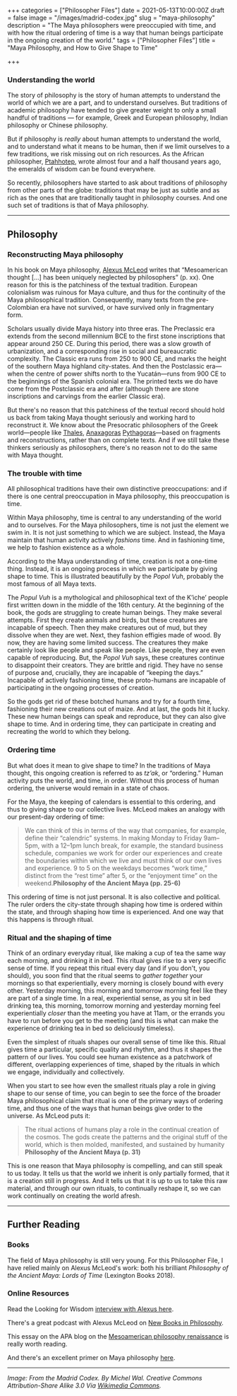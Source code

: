 +++
categories = ["Philosopher Files"]
date = 2021-05-13T10:00:00Z
draft = false
image = "/images/madrid-codex.jpg"
slug = "maya-philosophy"
description = "The Maya philosophers were preoccupied with time, and with how the ritual ordering of time is a way that human beings participate in the ongoing creation of the world."
tags = ["Philosopher Files"]
title = "Maya Philosophy, and How to Give Shape to Time"

+++


### Understanding the world

The story of philosophy is the story of human attempts to understand the world of which we are a part, and to understand ourselves. But traditions of academic philosophy have tended to give greater weight to only a small handful of traditions — for example, Greek and European philosophy, Indian philosophy or Chinese philosophy.

But if philosophy is _really_ about human attempts to understand the world, and to understand what it means to be human, then if we limit ourselves to a few traditions, we risk missing out on rich resources. As the African philosopher, [Ptahhotep](/ptahhotep), wrote almost four and a half thousand years ago, the emeralds of wisdom can be found everywhere.

So recently, philosophers have started to ask about traditions of philosophy from other parts of the globe: traditions that may be just as subtle and as rich as the ones that are traditionally taught in philosophy courses. And one such set of traditions is that of Maya philosophy.

---

## Philosophy

### Reconstructing Maya philosophy

In his book on Maya philosophy, [Alexus McLeod](/alexus-mcleod-maya-philosophy/) writes that “Mesoamerican thought […] has been uniquely neglected by philosophers” (p. xx). One reason for this is the patchiness of the textual tradition. European colonialism was ruinous for Maya culture, and thus for the continuity of the Maya philosophical tradition. Consequently, many texts from the pre-Colombian era have not survived, or have survived only in fragmentary form.

Scholars usually divide Maya history into three eras. The Preclassic era extends from the second millennium BCE to the first stone inscriptions that appear around 250 CE. During this period, there was a slow growth of urbanization, and a corresponding rise in social and bureaucratic complexity. The Classic era runs from 250 to 900 CE, and marks the height of the southern Maya highland city-states. And then the Postclassic era—when the centre of power shifts north to the Yucatán—runs from 900 CE to the beginnings of the Spanish colonial era. The printed texts we do have come from the Postclassic era and after (although there are stone inscriptions and carvings from the earlier Classic era).

But there's no reason that this patchiness of the textual record should hold us back from taking Maya thought seriously and working hard to reconstruct it. We know about the Presocratic philosophers of the Greek world—people like [Thales](/thales), [Anaxagoras](/anaxagoras)  [Pythagoras](/pythagoras)—based on fragments and reconstructions, rather than on complete texts. And if we still take these thinkers seriously as philosophers, there's no reason not to do the same with Maya thought.

### The trouble with time

All philosophical traditions have their own distinctive preoccupations: and if there is one central preoccupation in Maya philosophy, this preoccupation is time.

Within Maya philosophy, time is central to any understanding of the world and to ourselves. For the Maya philosophers, time is not just the element we swim in. It is not just something to which we are subject. Instead, the Maya maintain that human activity actively _fashions_ time. And in fashioning time, we help to fashion existence as a whole.

According to the Maya understanding of time, creation is not a one-time thing. Instead, it is an ongoing process in which we participate by giving shape to time. This is illustrated beautifully by the _Popol Vuh_, probably the most famous of all Maya texts.

The _Popul Vuh_ is a mythological and philosophical text of the Kʼicheʼ people first written down in the middle of the 16th century. At the beginning of the book, the gods are struggling to create human beings. They make several attempts. First they create animals and birds, but these creatures are incapable of speech. Then they make creatures out of mud, but they dissolve when they are wet. Next, they fashion effigies made of wood. By now, they are having some limited success. The creatures they make certainly look like people and speak like people. Like people, they are even capable of reproducing. But, the _Popol Vuh_ says, these creatures continue to disappoint their creators. They are brittle and rigid. They have no sense of purpose and, crucially, they are incapable of “keeping the days.” Incapable of actively fashioning time, these proto-humans are incapable of participating in the ongoing processes of creation.

So the gods get rid of these botched humans and try for a fourth time, fashioning their new creations out of maize. And at last, the gods hit it lucky. These new human beings can speak and reproduce, but they can also give shape to time. And in ordering time, they can participate in creating and recreating the world to which they belong.

### Ordering time

But what does it mean to give shape to time? In the traditions of Maya thought, this ongoing creation is referred to as _tz’ak_, or “ordering.” Human activity puts the world, and time, in order. Without this process of human ordering, the universe would remain in a state of chaos.

For the Maya, the keeping of calendars is essential to this ordering, and thus to giving shape to our collective lives. McLeod makes an analogy with our present-day ordering of time:

> We can think of this in terms of the way that companies, for example, define their “calendric” systems. In making Monday to Friday 9am–5pm, with a 12–1pm lunch break, for example, the standard business schedule, companies we work for order our experiences and create the boundaries within which we live and must think of our own lives and experience. 9 to 5 on the weekdays becomes “work time,” distinct from the “rest time” after 5, or the “enjoyment time” on the weekend.**Philosophy of the Ancient Maya (pp. 25-6)**

This ordering of time is not just personal. It is also collective and political. The ruler orders the city-state through shaping how time is ordered within the state, and through shaping how time is experienced. And one way that this happens is through ritual.

### Ritual and the shaping of time

Think of an ordinary everyday ritual, like making a cup of tea the same way each morning, and drinking it in bed. This ritual gives rise to a very specific sense of time. If you repeat this ritual every day (and if you don't, you should), you soon find that the ritual seems to _gather together_ your mornings so that experientially, every morning is closely bound with every other. Yesterday morning, this morning and tomorrow morning feel like they are part of a single time. In a real, experiential sense, as you sit in bed drinking tea, this morning, tomorrow morning and yesterday morning feel experientially _closer_ than the meeting you have at 11am, or the errands you have to run before you get to the meeting (and this is what can make the experience of drinking tea in bed so deliciously timeless).

Even the simplest of rituals shapes our overall sense of time like this. Ritual gives time a particular, specific quality and rhythm, and thus it shapes the pattern of our lives. You could see human existence as a patchwork of different, overlapping experiences of time, shaped by the rituals in which we engage, individually and collectively.

When you start to see how even the smallest rituals play a role in giving shape to our sense of time, you can begin to see the force of the broader Maya philosophical claim that ritual is one of the primary ways of ordering time, and thus one of the ways that human beings give order to the universe. As McLeod puts it:

> The ritual actions of humans play a role in the continual creation of the cosmos. The gods create the patterns and the original stuff of the world, which is then molded, manifested, and sustained by humanity **Philosophy of the Ancient Maya (p. 31)**

This is one reason that Maya philosophy is compelling, and can still speak to us today. It tells us that the world we inherit is only partially formed, that it is a creation still in progress. And it tells us that it is up to us to take this raw material, and through our own rituals, to continually reshape it, so we can work continually on creating the world afresh.

---

## **Further Reading**

### **Books**

The field of Maya philosophy is still very young. For this Philosopher File, I have relied mainly on Alexus McLeod's work: both his brilliant _Philosophy of the Ancient Maya: Lords of Time_ (Lexington Books 2018).

### **Online Resources**

Read the Looking for Wisdom [interview with Alexus here](/alexus-mcleod-maya-philosophy/).

There's a great podcast with Alexus McLeod on [New Books in Philosophy](https://newbooksnetwork.com/alexus-mcleod-philosophy-of-the-ancient-maya-lords-of-time-lexington-books-2018).

This essay on the APA blog on the [Mesoamerican philosophy renaissance](https://blog.apaonline.org/2020/01/09/the-mesoamerican-philosophy-renaissance/) is really worth reading.

And there's an excellent primer on Maya philosophy [here](https://thedeviantphilosopher.org/primer-precolumbian-mayan-philosophy/).

---

_Image: From the Madrid Codex. By Michel Wal. Creative Commons Attribution-Share Alike 3.0 Via [Wikimedia Commons](https://commons.wikimedia.org/wiki/File:Museo_de_America_Madrid_Codex_01.jpg)._




